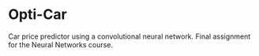 # Opti-Car
Car price predictor using a convolutional neural network. Final assignment for the Neural Networks course.
